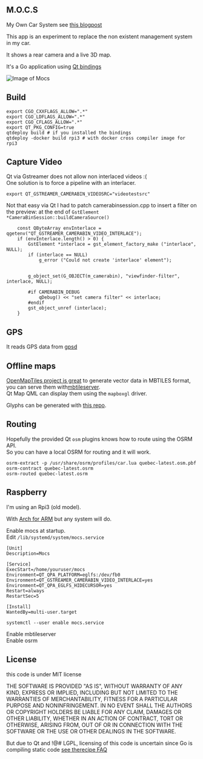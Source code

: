 M.O.C.S
-------

My Own Car System see [this blogpost](https://blog.nobugware.com/post/2018/my_own_car_system_raspberry_pi_offline_mapping/)

This app is an experiment to replace the non existent management system in my car.

It shows a rear camera and a live 3D map.

It's a Go application using [Qt bindings](https://github.com/therecipe/qt)

![Image of Mocs](https://raw.githubusercontent.com/akhenakh/mocs/master/images/mocs.png)

## Build
```
export CGO_CXXFLAGS_ALLOW=".*"
export CGO_LDFLAGS_ALLOW=".*" 
export CGO_CFLAGS_ALLOW=".*"
export QT_PKG_CONFIG=true 
qtdeploy build # if you installed the bindings
qtdeploy -docker build rpi3 # with docker cross compiler image for rpi3
```

## Capture Video
Qt via Gstreamer does not allow non interlaced videos :(  
One solution is to force a pipeline with an interlacer.

```
export QT_GSTREAMER_CAMERABIN_VIDEOSRC="videotestsrc"
```
Not that easy via Qt I had to patch camerabinsession.cpp to insert a filter on the preview:
at the end of `GstElement *CameraBinSession::buildCameraSource()`
```
    const QByteArray envInterlace = qgetenv("QT_GSTREAMER_CAMERABIN_VIDEO_INTERLACE");
    if (envInterlace.length() > 0) {
        GstElement *interlace = gst_element_factory_make ("interlace", NULL);
        if (interlace == NULL)
            g_error ("Could not create 'interlace' element");


        g_object_set(G_OBJECT(m_camerabin), "viewfinder-filter", interlace, NULL);

        #if CAMERABIN_DEBUG
            qDebug() << "set camera filter" << interlace;
        #endif
        gst_object_unref (interlace);
    }
```

## GPS
It reads GPS data from [gpsd](https://github.com/akhenakh/gpsd)

## Offline maps
[OpenMapTiles project is great](https://openmaptiles.org) to generate vector data in MBTILES format, you can serve them with[mbtileserver](https://github.com/consbio/mbtileserver).  
Qt Map QML can display them using the `mapboxgl` driver.

Glyphs can be generated with [this repo](https://github.com/orangemug/font-glyphs).

## Routing

Hopefully the provided Qt `osm` plugins knows how to route using the OSRM API.  
So you can have a local OSRM for routing and it will work.
```
osrm-extract -p /usr/share/osrm/profiles/car.lua quebec-latest.osm.pbf 
osrm-contract quebec-latest.osrm
osrm-routed quebec-latest.osrm
```

## Raspberry
I'm using an Rpi3 (old model).

With [Arch for ARM](https://archlinuxarm.org) but any system will do.

Enable mocs at startup.  
Edit `/lib/systemd/system/mocs.service`


```
[Unit]
Description=Mocs

[Service]
ExecStart=/home/youruser/mocs
Environment=QT_QPA_PLATFORM=eglfs:/dev/fb0
Environment=QT_GSTREAMER_CAMERABIN_VIDEO_INTERLACE=yes
Environment=QT_QPA_EGLFS_HIDECURSOR=yes
Restart=always
RestartSec=5

[Install]
WantedBy=multi-user.target
```
`systemctl --user enable mocs.service`

Enable mbtileserver  
Enable osrm  

## License
this code is under MIT license

THE SOFTWARE IS PROVIDED "AS IS", WITHOUT WARRANTY OF ANY KIND, EXPRESS OR IMPLIED, INCLUDING BUT NOT LIMITED TO THE WARRANTIES OF MERCHANTABILITY, FITNESS FOR A PARTICULAR PURPOSE AND NONINFRINGEMENT. IN NO EVENT SHALL THE AUTHORS OR COPYRIGHT HOLDERS BE LIABLE FOR ANY CLAIM, DAMAGES OR OTHER LIABILITY, WHETHER IN AN ACTION OF CONTRACT, TORT OR OTHERWISE, ARISING FROM, OUT OF OR IN CONNECTION WITH THE SOFTWARE OR THE USE OR OTHER DEALINGS IN THE SOFTWARE.

But due to Qt and !@# LGPL, licensing of this code is uncertain since Go is compiling static code [see therecipe FAQ](https://github.com/therecipe/qt/wiki/FAQ#what-is-the-implication-from-using-lgpl-library-in-my-go-app-)

